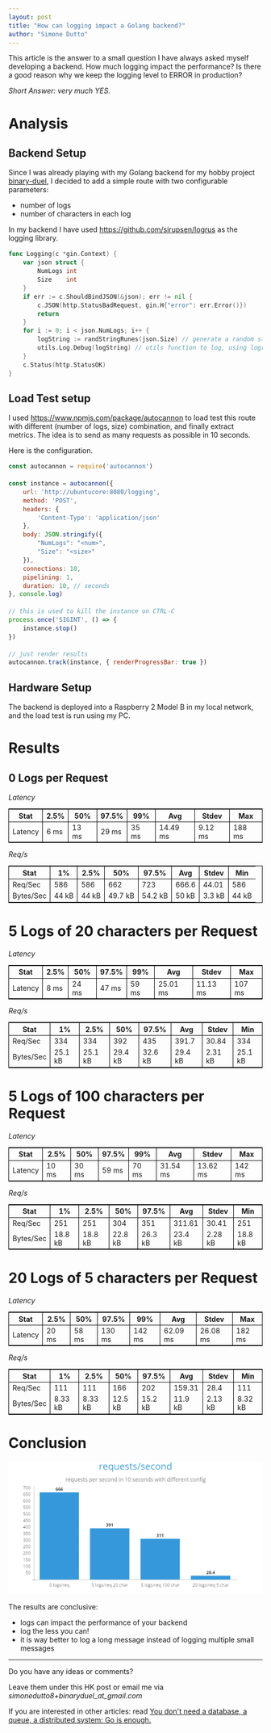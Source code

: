 ```yaml
---
layout: post
title: "How can logging impact a Golang backend?"
author: "Simone Dutto"
---
```


This article is the answer to a small question I have always asked myself developing a backend.
How much logging impact the performance? Is there a good reason why we keep the logging level to ERROR in production?

_Short Answer: very much YES._

# Analysis


## Backend Setup
Since I was already playing with my Golang backend for my hobby project [binary-duel](https://binary-duel.com/), I decided to add a simple route with two configurable parameters:
- number of logs
- number of characters in each log

In my backend I have used <https://github.com/sirupsen/logrus> as the logging library.

```go
func Logging(c *gin.Context) {
	var json struct {
		NumLogs int
		Size    int
	}
	if err := c.ShouldBindJSON(&json); err != nil {
		c.JSON(http.StatusBadRequest, gin.H{"error": err.Error()})
		return
	}
	for i := 0; i < json.NumLogs; i++ {
		logString := randStringRunes(json.Size) // generate a random string of fixed size
		utils.Log.Debug(logString) // utils function to log, using logrus
	}
	c.Status(http.StatusOK)
}
```

## Load Test setup

I used <https://www.npmjs.com/package/autocannon> to load test this route with different (number of logs, size) combination, and finally extract metrics. The idea is to send as many requests as possible in 10 seconds.

Here is the configuration.
```js
const autocannon = require('autocannon')

const instance = autocannon({
    url: 'http://ubuntucore:8080/logging',
    method: 'POST',
    headers: {
        'Content-Type': 'application/json'
    },
    body: JSON.stringify({
        "NumLogs": "<num>",
        "Size": "<size>"
    }),
    connections: 10, 
    pipelining: 1,
    duration: 10, // seconds
}, console.log)

// this is used to kill the instance on CTRL-C
process.once('SIGINT', () => {
    instance.stop()
})

// just render results
autocannon.track(instance, { renderProgressBar: true })
```

## Hardware Setup
The backend is deployed into a Raspberry 2 Model B in my local network, and the load test is run using my PC.

# Results

## 0 Logs per Request

_Latency_


<table style="border: 1px solid black">
  <thead style="border-bottom: 1px solid black">
    <tr>
      <th style="border-right: 1px solid black">Stat</th>
      <th style="border-right: 1px solid black">2.5%</th>
      <th style="border-right: 1px solid black">50%</th>
      <th style="border-right: 1px solid black">97.5%</th>
      <th style="border-right: 1px solid black">99%</th>
      <th style="border-right: 1px solid black">Avg</th>
      <th style="border-right: 1px solid black">Stdev</th>
      <th>Max</th>
    </tr>
  </thead>
  <tbody>
    <tr>
      <td style="border-right: 1px solid black">Latency</td>
      <td style="border-right: 1px solid black">6 ms</td>
      <td style="border-right: 1px solid black">13 ms</td>
      <td style="border-right: 1px solid black">29 ms</td>
      <td style="border-right: 1px solid black">35 ms</td>
      <td style="border-right: 1px solid black">14.49 ms</td>
      <td style="border-right: 1px solid black">9.12 ms</td>
      <td>188 ms</td>
    </tr>
  </tbody>
</table>

_Req/s_


<table style="border: 1px solid black">
  <thead style="border-bottom: 1px solid black">
    <tr>
      <th style="border-right: 1px solid black">Stat</th>
      <th style="border-right: 1px solid black">1%</th>
      <th style="border-right: 1px solid black">2.5%</th>
      <th style="border-right: 1px solid black">50%</th>
      <th style="border-right: 1px solid black">97.5%</th>
      <th style="border-right: 1px solid black">Avg</th>
      <th style="border-right: 1px solid black">Stdev</th>
      <th>Min</th>
    </tr>
  </thead>
  <tbody>
    <tr>
      <td style="border-right: 1px solid black">Req/Sec</td>
      <td style="border-right: 1px solid black">586</td>
      <td style="border-right: 1px solid black">586</td>
      <td style="border-right: 1px solid black">662</td>
      <td style="border-right: 1px solid black">723</td>
      <td style="border-right: 1px solid black">666.6</td>
      <td style="border-right: 1px solid black">44.01</td>
      <td>586</td>
    </tr>
    <tr>
      <td style="border-right: 1px solid black">Bytes/Sec</td>
      <td style="border-right: 1px solid black">44 kB</td>
      <td style="border-right: 1px solid black">44 kB</td>
      <td style="border-right: 1px solid black">49.7 kB</td>
      <td style="border-right: 1px solid black">54.2 kB</td>
      <td style="border-right: 1px solid black">50 kB</td>
      <td style="border-right: 1px solid black">3.3 kB</td>
      <td>44 kB</td>
    </tr>
  </tbody>
</table>


# 5 Logs of 20 characters per Request

_Latency_

<table style="border: 1px solid black">
  <thead style="border-bottom: 1px solid black">
    <tr>
      <th style="border-right: 1px solid black">Stat</th>
      <th style="border-right: 1px solid black">2.5%</th>
      <th style="border-right: 1px solid black">50%</th>
      <th style="border-right: 1px solid black">97.5%</th>
      <th style="border-right: 1px solid black">99%</th>
      <th style="border-right: 1px solid black">Avg</th>
      <th style="border-right: 1px solid black">Stdev</th>
      <th>Max</th>
    </tr>
  </thead>
  <tbody>
    <tr>
      <td style="border-right: 1px solid black">Latency</td>
      <td style="border-right: 1px solid black">8 ms</td>
      <td style="border-right: 1px solid black">24 ms</td>
      <td style="border-right: 1px solid black">47 ms</td>
      <td style="border-right: 1px solid black">59 ms</td>
      <td style="border-right: 1px solid black">25.01 ms</td>
      <td style="border-right: 1px solid black">11.13 ms</td>
      <td>107 ms</td>
    </tr>
  </tbody>
</table>

_Req/s_

<table style="border: 1px solid black">
  <thead style="border-bottom: 1px solid black">
    <tr>
      <th style="border-right: 1px solid black">Stat</th>
      <th style="border-right: 1px solid black">1%</th>
      <th style="border-right: 1px solid black">2.5%</th>
      <th style="border-right: 1px solid black">50%</th>
      <th style="border-right: 1px solid black">97.5%</th>
      <th style="border-right: 1px solid black">Avg</th>
      <th style="border-right: 1px solid black">Stdev</th>
      <th>Min</th>
    </tr>
  </thead>
  <tbody>
    <tr>
      <td style="border-right: 1px solid black">Req/Sec</td>
      <td style="border-right: 1px solid black">334</td>
      <td style="border-right: 1px solid black">334</td>
      <td style="border-right: 1px solid black">392</td>
      <td style="border-right: 1px solid black">435</td>
      <td style="border-right: 1px solid black">391.7</td>
      <td style="border-right: 1px solid black">30.84</td>
      <td>334</td>
    </tr>
    <tr>
      <td style="border-right: 1px solid black">Bytes/Sec</td>
      <td style="border-right: 1px solid black">25.1 kB</td>
      <td style="border-right: 1px solid black">25.1 kB</td>
      <td style="border-right: 1px solid black">29.4 kB</td>
      <td style="border-right: 1px solid black">32.6 kB</td>
      <td style="border-right: 1px solid black">29.4 kB</td>
      <td style="border-right: 1px solid black">2.31 kB</td>
      <td>25.1 kB</td>
    </tr>
  </tbody>
</table>

# 5 Logs of 100 characters per Request

_Latency_

<table style="border: 1px solid black">
  <thead style="border-bottom: 1px solid black">
    <tr>
      <th style="border-right: 1px solid black">Stat</th>
      <th style="border-right: 1px solid black">2.5%</th>
      <th style="border-right: 1px solid black">50%</th>
      <th style="border-right: 1px solid black">97.5%</th>
      <th style="border-right: 1px solid black">99%</th>
      <th style="border-right: 1px solid black">Avg</th>
      <th style="border-right: 1px solid black">Stdev</th>
      <th>Max</th>
    </tr>
  </thead>
  <tbody>
    <tr>
      <td style="border-right: 1px solid black">Latency</td>
      <td style="border-right: 1px solid black">10 ms</td>
      <td style="border-right: 1px solid black">30 ms</td>
      <td style="border-right: 1px solid black">59 ms</td>
      <td style="border-right: 1px solid black">70 ms</td>
      <td style="border-right: 1px solid black">31.54 ms</td>
      <td style="border-right: 1px solid black">13.62 ms</td>
      <td>142 ms</td>
    </tr>
  </tbody>
</table>

_Req/s_

<table style="border: 1px solid black">
  <thead style="border-bottom: 1px solid black">
    <tr>
      <th style="border-right: 1px solid black">Stat</th>
      <th style="border-right: 1px solid black">1%</th>
      <th style="border-right: 1px solid black">2.5%</th>
      <th style="border-right: 1px solid black">50%</th>
      <th style="border-right: 1px solid black">97.5%</th>
      <th style="border-right: 1px solid black">Avg</th>
      <th style="border-right: 1px solid black">Stdev</th>
      <th>Min</th>
    </tr>
  </thead>
  <tbody>
    <tr>
      <td style="border-right: 1px solid black">Req/Sec</td>
      <td style="border-right: 1px solid black">251</td>
      <td style="border-right: 1px solid black">251</td>
      <td style="border-right: 1px solid black">304</td>
      <td style="border-right: 1px solid black">351</td>
      <td style="border-right: 1px solid black">311.61</td>
      <td style="border-right: 1px solid black">30.41</td>
      <td>251</td>
    </tr>
    <tr>
      <td style="border-right: 1px solid black">Bytes/Sec</td>
      <td style="border-right: 1px solid black">18.8 kB</td>
      <td style="border-right: 1px solid black">18.8 kB</td>
      <td style="border-right: 1px solid black">22.8 kB</td>
      <td style="border-right: 1px solid black">26.3 kB</td>
      <td style="border-right: 1px solid black">23.4 kB</td>
      <td style="border-right: 1px solid black">2.28 kB</td>
      <td>18.8 kB</td>
    </tr>
  </tbody>
</table>

# 20 Logs of 5 characters per Request

_Latency_

<table style="border: 1px solid black">
  <thead style="border-bottom: 1px solid black">
    <tr>
      <th style="border-right: 1px solid black">Stat</th>
      <th style="border-right: 1px solid black">2.5%</th>
      <th style="border-right: 1px solid black">50%</th>
      <th style="border-right: 1px solid black">97.5%</th>
      <th style="border-right: 1px solid black">99%</th>
      <th style="border-right: 1px solid black">Avg</th>
      <th style="border-right: 1px solid black">Stdev</th>
      <th>Max</th>
    </tr>
  </thead>
  <tbody>
    <tr>
      <td style="border-right: 1px solid black">Latency</td>
      <td style="border-right: 1px solid black">20 ms</td>
      <td style="border-right: 1px solid black">58 ms</td>
      <td style="border-right: 1px solid black">130 ms</td>
      <td style="border-right: 1px solid black">142 ms</td>
      <td style="border-right: 1px solid black">62.09 ms</td>
      <td style="border-right: 1px solid black">26.08 ms</td>
      <td>182 ms</td>
    </tr>
  </tbody>
</table>

_Req/s_

<table style="border: 1px solid black">
  <thead style="border-bottom: 1px solid black">
    <tr>
      <th style="border-right: 1px solid black">Stat</th>
      <th style="border-right: 1px solid black">1%</th>
      <th style="border-right: 1px solid black">2.5%</th>
      <th style="border-right: 1px solid black">50%</th>
      <th style="border-right: 1px solid black">97.5%</th>
      <th style="border-right: 1px solid black">Avg</th>
      <th style="border-right: 1px solid black">Stdev</th>
      <th>Min</th>
    </tr>
  </thead>
  <tbody>
    <tr>
      <td style="border-right: 1px solid black">Req/Sec</td>
      <td style="border-right: 1px solid black">111</td>
      <td style="border-right: 1px solid black">111</td>
      <td style="border-right: 1px solid black">166</td>
      <td style="border-right: 1px solid black">202</td>
      <td style="border-right: 1px solid black">159.31</td>
      <td style="border-right: 1px solid black">28.4</td>
      <td>111</td>
    </tr>
    <tr>
      <td style="border-right: 1px solid black">Bytes/Sec</td>
      <td style="border-right: 1px solid black">8.33 kB</td>
      <td style="border-right: 1px solid black">8.33 kB</td>
      <td style="border-right: 1px solid black">12.5 kB</td>
      <td style="border-right: 1px solid black">15.2 kB</td>
      <td style="border-right: 1px solid black">11.9 kB</td>
      <td style="border-right: 1px solid black">2.13 kB</td>
      <td>8.32 kB</td>
    </tr>
  </tbody>
</table>


# Conclusion

![Requests per second](/assets/images/binary-duel/reqs_logging.png)

The results are conclusive:
- logs can impact the performance of your backend
- log the less you can!
- it is way better to log a long message instead of logging multiple small messages


---

Do you have any ideas or comments? 

Leave them under this HK post or email me via _simonedutto8+binaryduel_at_gmail.com_

If you are interested in other articles: read [You don't need a database, a queue, a distributed system: Go is enough.](https://simonedutto.github.io/2024-03-09/binary-duel)